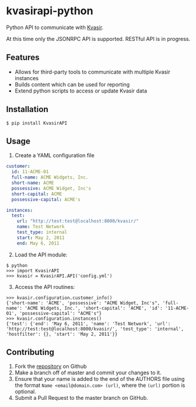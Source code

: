 kvasirapi-python
================

Python API to communicate with [Kvasir](https://github.com/KvasirSecurity/Kvasir).

At this time only the JSONRPC API is supported. RESTful API is in progress.


Features
--------

* Allows for third-party tools to communicate with multiple Kvasir instances
* Builds content which can be used for reporting
* Extend python scripts to access or update Kvasir data 


Installation
------------

    $ pip install KvasirAPI


Usage
-----

1. Create a YAML configuration file

```YAML
customer:
  id: 11-ACME-01
  full-name: ACME Widgets, Inc.
  short-name: ACME
  possessive: ACME Widget, Inc's
  short-capital: ACME
  possessive-capital: ACME's

instances:
  test:
    url: "http://test:test@localhost:8000/kvasir/"
    name: Test Network
    test_type: internal
    start: May 2, 2011
    end: May 6, 2011
```

2. Load the API module:

```
$ python
>>> import KvasirAPI
>>> kvasir = KvasirAPI.API('config.yml')
```

3. Access the API routines:

```
>>> kvasir.configuration.customer_info()
{'short-name': 'ACME', 'possessive': "ACME Widget, Inc's", 'full-name': 'ACME Widgets, Inc.', 'short-capital': 'ACME', 'id': '11-ACME-01', 'possessive-capital': "ACME's"}  
>>> kvasir.configuration.instances()
{'test': {'end': 'May 6, 2011', 'name': 'Test Network', 'url': 'http://test:test@localhost:8000/kvasir/', 'test_type': 'internal', 'hostfilter': {}, 'start': 'May 2, 2011'}}
```

Contributing
------------

1. Fork the [repository](https://github.com/KvasirSecurity/kvasirapi-python) on Github
2. Make a branch off of master and commit your changes to it.
3. Ensure that your name is added to the end of the AUTHORS file using the
   format ``Name <email@domain.com> (url)``, where the ``(url)`` portion is
   optional.
4. Submit a Pull Request to the master branch on GitHub.


